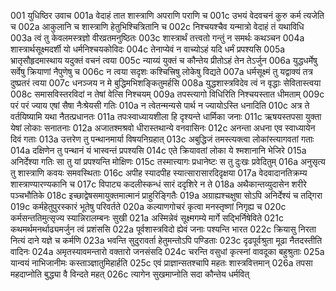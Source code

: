 001  युधिष्ठिर उवाच
001a वेदाहं तात शास्त्राणि अपराणि पराणि च
001c उभयं वेदवचनं कुरु कर्म त्यजेति च
002a आकुलानि च शास्त्राणि हेतुभिश्चित्रितानि च
002c निश्चयश्चैव यन्मात्रो वेदाहं तं यथाविधि
003a त्वं तु केवलमस्त्रज्ञो वीरव्रतमनुष्ठितः
003c शास्त्रार्थं तत्त्वतो गन्तुं न समर्थः कथञ्चन
004a शास्त्रार्थसूक्ष्मदर्शी यो धर्मनिश्चयकोविदः
004c तेनाप्येवं न वाच्योऽहं यदि धर्मं प्रपश्यसि
005a भ्रातृसौहृदमास्थाय यदुक्तं वचनं त्वया
005c न्याय्यं युक्तं च कौन्तेय प्रीतोऽहं तेन तेऽर्जुन
006a युद्धधर्मेषु सर्वेषु क्रियाणां नैपुणेषु च
006c न त्वया सदृशः कश्चित्त्रिषु लोकेषु विद्यते
007a धर्मसूक्ष्मं तु यद्वाक्यं तत्र दुष्प्रतरं त्वया
007c धनञ्जय न मे बुद्धिमभिशङ्कितुमर्हसि
008a युद्धशास्त्रविदेव त्वं न वृद्धाः सेवितास्त्वया
008c समासविस्तरविदां न तेषां वेत्सि निश्चयम्
009a तपस्त्यागो विधिरिति निश्चयस्तात धीमताम्
009c परं परं ज्याय एषां सैषा नैःश्रेयसी गतिः
010a न त्वेतन्मन्यसे पार्थ न ज्यायोऽस्ति धनादिति
010c अत्र ते वर्तयिष्यामि यथा नैतत्प्रधानतः
011a तपःस्वाध्यायशीला हि दृश्यन्ते धार्मिका जनाः
011c ऋषयस्तपसा युक्ता येषां लोकाः सनातनाः
012a अजातश्मश्रवो धीरास्तथान्ये वनवासिनः
012c अनन्ता अधना एव स्वाध्यायेन दिवं गताः
013a उत्तरेण तु पन्थानमार्या विषयनिग्रहात्
013c अबुद्धिजं तमस्त्यक्त्वा लोकांस्त्यागवतां गताः
014a दक्षिणेन तु पन्थानं यं भास्वन्तं प्रपश्यसि
014c एते क्रियावतां लोका ये श्मशानानि भेजिरे
015a अनिर्देश्या गतिः सा तु यां प्रपश्यन्ति मोक्षिणः
015c तस्मात्त्यागः प्रधानेष्टः स तु दुःखः प्रवेदितुम्
016a अनुसृत्य तु शास्त्राणि कवयः समवस्थिताः
016c अपीह स्यादपीह स्यात्सारासारदिदृक्षया
017a वेदवादानतिक्रम्य शास्त्राण्यारण्यकानि च
017c विपाट्य कदलीस्कन्धं सारं ददृशिरे न ते
018a अथैकान्तव्युदासेन शरीरे पञ्चभौतिके
018c इच्छाद्वेषसमायुक्तमात्मानं प्राहुरिङ्गितैः
019a अग्राह्यश्चक्षुषा सोऽपि अनिर्देश्यं च तद्गिरा
019c कर्महेतुपुरस्कारं भूतेषु परिवर्तते
020a कल्याणगोचरं कृत्वा मनस्तृष्णां निगृह्य च
020c कर्मसन्ततिमुत्सृज्य स्यान्निरालम्बनः सुखी
021a अस्मिन्नेवं सूक्ष्मगम्ये मार्गे सद्भिर्निषेविते
021c कथमर्थमनर्थाढ्यमर्जुन त्वं प्रशंससि
022a पूर्वशास्त्रविदो ह्येवं जनाः पश्यन्ति भारत
022c क्रियासु निरता नित्यं दाने यज्ञे च कर्मणि
023a भवन्ति सुदुरावर्ता हेतुमन्तोऽपि पण्डिताः
023c दृढपूर्वश्रुता मूढा नैतदस्तीति वादिनः
024a अमृतस्यावमन्तारो वक्तारो जनसंसदि
024c चरन्ति वसुधां कृत्स्नां वावदूका बहुश्रुताः
025a यान्वयं नाभिजानीमः कस्ताञ्ज्ञातुमिहार्हति
025c एवं प्राज्ञान्सतश्चापि महतः शास्त्रवित्तमान्
026a तपसा महदाप्नोति बुद्ध्या वै विन्दते महत्
026c त्यागेन सुखमाप्नोति सदा कौन्तेय धर्मवित्

